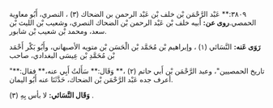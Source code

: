 ٣٨٠٩:** عَبْد الرَّحْمَن بْن خلف بْن عَبْد الرحمن بن الضحاك (٣) ، النصري، أَبُو معاوية الحمصي.**روى عن:** أبيه خلف بْن عَبْد الرحمن بْن الضحاك النصري، وشعيب بْن الليث بْن سعد، ومحمد بْن شعيب بْن شابور.

**رَوَى عَنه:** النَّسَائي (١) ، وإبراهيم بْن مُحَمَّد بْن الْحَسَن بْن متويه الأصبهاني، وأَبُو بَكْر أَحْمَد بْن مُحَمَّدِ بْن عِيسَى البغدادي، صاحب

"تاريخ الحمصيين"، وعبد الرَّحْمَن بْن أَبي حاتم (٢) ،** وَقَال:** سَأَلتُ أَبِي عنه،** فقال:** أعرف جده عَبْد الرَّحْمَن بْن الضحاك، حَدَّثَنَا عنه أَبُو اليمان.

**وَقَال النَّسَائي:** لا بأس بِهِ (٣) .